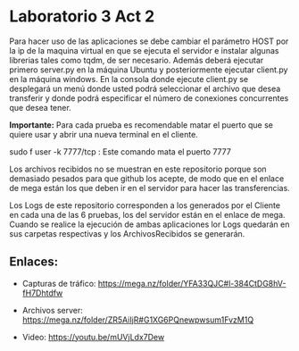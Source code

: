 # Laboratorio 3 Act 2

Para hacer uso de las aplicaciones se debe cambiar el parámetro HOST por la ip de la maquina virtual en que se ejecuta el servidor e instalar algunas librerias tales como tqdm, de ser necesario. Además deberá ejecutar primero server.py en la máquina Ubuntu y posteriormente ejecutar client.py en la máquina windows. En la consola donde ejecute client.py se desplegará un menú donde usted podrá seleccionar el archivo que desea transferir y donde podrá especificar el número de conexiones concurrentes que desea tener.

**Importante:** Para cada prueba es recomendable matar el puerto que se quiere usar y abrir una nueva terminal en el cliente. 

sudo f user -k 7777/tcp : Este comando mata el puerto 7777


Los archivos recibidos no se muestran en este repositorio porque son demasiado pesados para que github los acepte, de modo que en el enlace de mega están los que deben ir en el servidor para hacer las transferencias. 

Los Logs de este repositorio corresponden a los generados por el Cliente en cada una de las 6 pruebas, los del servidor están en el enlace de mega. Cuando se realice la ejecución de ambas aplicaciones lor Logs quedarán en sus carpetas respectivas y los ArchivosRecibidos se generarán. 

## Enlaces:

-	Capturas de tráfico: https://mega.nz/folder/YFA33QJC#l-384CtDG8hV-fH7Dhtdfw 

-	Archivos server: https://mega.nz/folder/ZR5AiIjR#G1XG6PQnewpwsum1FvzM1Q 

- Video: https://youtu.be/mUVjLdx7Dew
